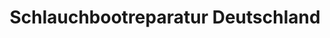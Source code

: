 ---
title: "Schlauchbootreparatur Deutschland"
url: /beverungen/schlauchbootreparatur-deutschland/
shop: Allgemein
---